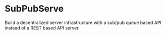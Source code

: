 # SubPubServe
Build a decentralized server infrastructure with a sub/pub queue based API instead of a REST based API server.
